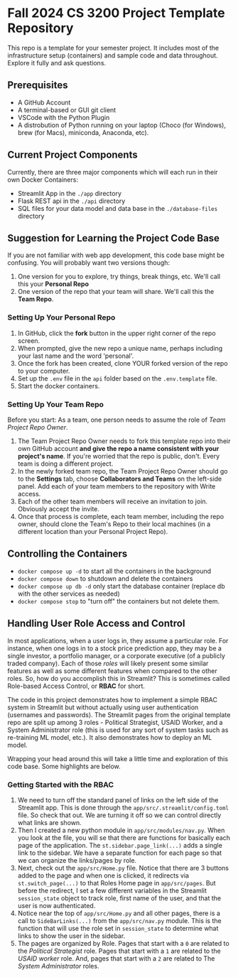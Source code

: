 # Fall 2024 CS 3200 Project Template Repository

This repo is a template for your semester project.  It includes most of the infrastructure setup (containers) and sample code and data throughout.  Explore it fully and ask questions.

## Prerequisites

- A GitHub Account
- A terminal-based or GUI git client
- VSCode with the Python Plugin
- A distrobution of Python running on your laptop (Choco (for Windows), brew (for Macs), miniconda, Anaconda, etc). 

## Current Project Components

Currently, there are three major components which will each run in their own Docker Containers:

- Streamlit App in the `./app` directory
- Flask REST api in the `./api` directory
- SQL files for your data model and data base in the `./database-files` directory

## Suggestion for Learning the Project Code Base

If you are not familiar with web app development, this code base might be confusing. You will probably want two versions though:
1. One version for you to explore, try things, break things, etc. We'll call this your **Personal Repo** 
1. One version of the repo that your team will share.  We'll call this the **Team Repo**. 


### Setting Up Your Personal Repo

1. In GitHub, click the **fork** button in the upper right corner of the repo screen. 
1. When prompted, give the new repo a unique name, perhaps including your last name and the word 'personal'. 
1. Once the fork has been created, clone YOUR forked version of the repo to your computer. 
1. Set up the `.env` file in the `api` folder based on the `.env.template` file.
1. Start the docker containers. 

### Setting Up Your Team Repo 

Before you start: As a team, one person needs to assume the role of *Team Project Repo Owner*. 

1. The Team Project Repo Owner needs to fork this template repo into their own GitHub account **and give the repo a name consistent with your project's name**.  If you're worried that the repo is public, don't.  Every team is doing a different project. 
1. In the newly forked team repo, the Team Project Repo Owner should go to the **Settings** tab, choose **Collaborators and Teams** on the left-side panel. Add each of your team members to the repository with Write access. 
1. Each of the other team members will receive an invitation to join.  Obviously accept the invite. 
1. Once that process is complete, each team member, including the repo owner, should clone the Team's Repo to their local machines (in a different location than your Personal Project Repo).  

## Controlling the Containers

- `docker compose up -d` to start all the containers in the background
- `docker compose down` to shutdown and delete the containers
- `docker compose up db -d` only start the database container (replace db with the other services as needed)
- `docker compose stop` to "turn off" the containers but not delete them. 


## Handling User Role Access and Control

In most applications, when a user logs in, they assume a particular role.  For instance, when one logs in to a stock price prediction app, they may be a single investor, a portfolio manager, or a corporate executive (of a publicly traded company).  Each of those *roles* will likely present some similar features as well as some different features when compared to the other roles. So, how do you accomplish this in Streamlit?  This is sometimes called Role-based Access Control, or **RBAC** for short. 

The code in this project demonstrates how to implement a simple RBAC system in Streamlit but without actually using user authentication (usernames and passwords).  The Streamlit pages from the original template repo are split up among 3 roles - Political Strategist, USAID Worker, and a System Administrator role (this is used for any sort of system tasks such as re-training ML model, etc.). It also demonstrates how to deploy an ML model. 

Wrapping your head around this will take a little time and exploration of this code base.  Some highlights are below. 

### Getting Started with the RBAC 
1. We need to turn off the standard panel of links on the left side of the Streamlit app. This is done through the `app/src/.streamlit/config.toml` file.  So check that out. We are turning it off so we can control directly what links are shown. 
1. Then I created a new python module in `app/src/modules/nav.py`.  When you look at the file, you will se that there are functions for basically each page of the application. The `st.sidebar.page_link(...)` adds a single link to the sidebar. We have a separate function for each page so that we can organize the links/pages by role. 
1. Next, check out the `app/src/Home.py` file. Notice that there are 3 buttons added to the page and when one is clicked, it redirects via `st.switch_page(...)` to that Roles Home page in `app/src/pages`.  But before the redirect, I set a few different variables in the Streamlit `session_state` object to track role, first name of the user, and that the user is now authenticated.  
1. Notice near the top of `app/src/Home.py` and all other pages, there is a call to `SideBarLinks(...)` from the `app/src/nav.py` module.  This is the function that will use the role set in `session_state` to determine what links to show the user in the sidebar. 
1. The pages are organized by Role.  Pages that start with a `0` are related to the *Political Strategist* role.  Pages that start with a `1` are related to the *USAID worker* role.  And, pages that start with a `2` are related to The *System Administrator* roles.
 
